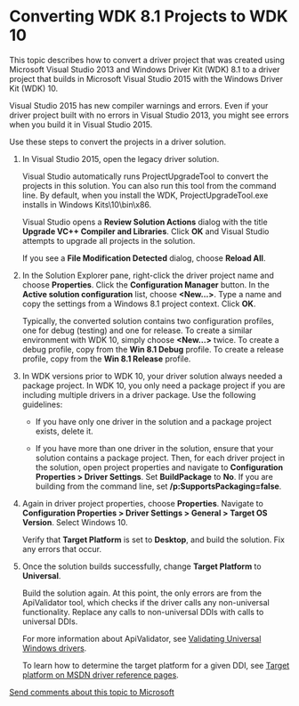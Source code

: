 Converting WDK 8.1 Projects to WDK 10
======================================================================================================

This topic describes how to convert a driver project that was created using Microsoft Visual Studio 2013 and Windows Driver Kit (WDK) 8.1 to a driver project that builds in Microsoft Visual Studio 2015 with the Windows Driver Kit (WDK) 10.

Visual Studio 2015 has new compiler warnings and errors. Even if your driver project built with no errors in Visual Studio 2013, you might see errors when you build it in Visual Studio 2015.

Use these steps to convert the projects in a driver solution.

1.  In Visual Studio 2015, open the legacy driver solution.

    Visual Studio automatically runs ProjectUpgradeTool to convert the projects in this solution. You can also run this tool from the command line. By default, when you install the WDK, ProjectUpgradeTool.exe installs in Windows Kits\\10\\bin\\x86.

    Visual Studio opens a **Review Solution Actions** dialog with the title **Upgrade VC++ Compiler and Libraries**. Click **OK** and Visual Studio attempts to upgrade all projects in the solution.

    If you see a **File Modification Detected** dialog, choose **Reload All**.

2.  In the Solution Explorer pane, right-click the driver project name and choose **Properties**. Click the **Configuration Manager** button. In the **Active solution configuration** list, choose **&lt;New...&gt;**. Type a name and copy the settings from a Windows 8.1 project context. Click **OK**.

    Typically, the converted solution contains two configuration profiles, one for debug (testing) and one for release. To create a similar environment with WDK 10, simply choose **&lt;New...&gt;** twice. To create a debug profile, copy from the **Win 8.1 Debug** profile. To create a release profile, copy from the **Win 8.1 Release** profile.

3.  In WDK versions prior to WDK 10, your driver solution always needed a package project. In WDK 10, you only need a package project if you are including multiple drivers in a driver package. Use the following guidelines:

    -   If you have only one driver in the solution and a package project exists, delete it.

    -   If you have more than one driver in the solution, ensure that your solution contains a package project. Then, for each driver project in the solution, open project properties and navigate to **Configuration Properties &gt; Driver Settings**. Set **BuildPackage** to **No**. If you are building from the command line, set **/p:SupportsPackaging=false**.

4.  Again in driver project properties, choose **Properties**. Navigate to **Configuration Properties &gt; Driver Settings &gt; General &gt; Target OS Version**. Select Windows 10.

    Verify that **Target Platform** is set to **Desktop**, and build the solution. Fix any errors that occur.

5.  Once the solution builds successfully, change **Target Platform** to **Universal**.

    Build the solution again. At this point, the only errors are from the ApiValidator tool, which checks if the driver calls any non-universal functionality. Replace any calls to non-universal DDIs with calls to universal DDIs.

    For more information about ApiValidator, see [Validating Universal Windows drivers](validating_universal_drivers.md).

    To learn how to determine the target platform for a given DDI, see [Target platform on MSDN driver reference pages](windows_10_editions_for_universal_drivers.md).

 

 

[Send comments about this topic to Microsoft](mailto:wsddocfb@microsoft.com?subject=Documentation%20feedback%20[VsDriver\vsdriver]:%20Converting%20WDK%208.1%20Projects%20to%20WDK%2010%20%20RELEASE:%20%289/30/2015%29&body=%0A%0APRIVACY%20STATEMENT%0A%0AWe%20use%20your%20feedback%20to%20improve%20the%20documentation.%20We%20don't%20use%20your%20email%20address%20for%20any%20other%20purpose,%20and%20we'll%20remove%20your%20email%20address%20from%20our%20system%20after%20the%20issue%20that%20you're%20reporting%20is%20fixed.%20While%20we're%20working%20to%20fix%20this%20issue,%20we%20might%20send%20you%20an%20email%20message%20to%20ask%20for%20more%20info.%20Later,%20we%20might%20also%20send%20you%20an%20email%20message%20to%20let%20you%20know%20that%20we've%20addressed%20your%20feedback.%0A%0AFor%20more%20info%20about%20Microsoft's%20privacy%20policy,%20see%20http://privacy.microsoft.com/en-us/default. "Send comments about this topic to Microsoft")




<!--HONumber=Mar16_HO2-->


